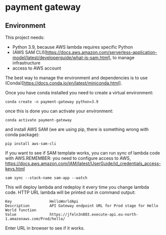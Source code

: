 # payment gateway

## Environment

This project needs:

* Python 3.9, because AWS lambda requires specific Python
* (AWS SAM CLI)[https://docs.aws.amazon.com/serverless-application-model/latest/developerguide/what-is-sam.html], to manage infrastructure
* access to AWS account

The best way to manage the environment and dependencies is to use (Conda)[https://docs.conda.io/en/latest/miniconda.html].

Once you have conda installed you need to create a virtual environment:

    conda create -n payment-gateway python=3.9

once this is done you can activate your environment:

    conda activate payment-gateway

and install AWS SAM (we are using pip, there is something wrong with conda package):

    pip install aws-sam-cli

If you want to see if SAM template works, you can run sync of lambda code with AWS.REMEMBER: you need to configure access to AWS, https://docs.aws.amazon.com/IAM/latest/UserGuide/id_credentials_access-keys.html

    sam sync --stack-name sam-app --watch

This will deploy lambda and redeploy it every time you change lambda code. HTTP URL
lambda will be printed out in command output:

    Key                 HelloWorldApi                                                               
    Description         API Gateway endpoint URL for Prod stage for Hello World function            
    Value               https://jfeln3n803.execute-api.eu-north-1.amazonaws.com/Prod/hello/ 

Enter URL in browser to see if it works.